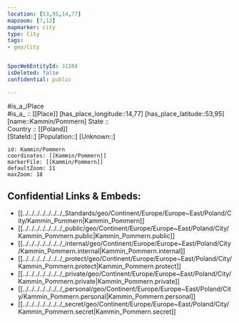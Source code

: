 ```yaml
---
location: [53,95,14,77] 
mapzoom: [7,12] 
mapmarker: city 
type: City
tags:
- geo/City


SpocWebEntityId: 31284
isDeleted: false
confidential: public

---
```

#is_a_/Place  
#is_a_ :: [[Place]] 
[has_place_longitude::14,77] 
[has_place_latitude::53,95] 
[name::Kammin/Pommern] 
State ::  
Country :: [[Poland]]  
[StateId::] 
[Population::] 
[Unknown::] 


```leaflet
id: Kammin/Pommern
coordinates: [[Kammin/Pommern]] 
markerFile: [[Kammin/Pommern]] 
defaultZoom: 11 
maxZoom: 18
```


## Confidential Links & Embeds: 
- [[../../../../../../../_Standards/geo/Continent/Europe/Europe~East/Poland/City/Kammin_Pommern|Kammin_Pommern]] 
- [[../../../../../../../_public/geo/Continent/Europe/Europe~East/Poland/City/Kammin_Pommern.public|Kammin_Pommern.public]] 
- [[../../../../../../../_internal/geo/Continent/Europe/Europe~East/Poland/City/Kammin_Pommern.internal|Kammin_Pommern.internal]] 
- [[../../../../../../../_protect/geo/Continent/Europe/Europe~East/Poland/City/Kammin_Pommern.protect|Kammin_Pommern.protect]] 
- [[../../../../../../../_private/geo/Continent/Europe/Europe~East/Poland/City/Kammin_Pommern.private|Kammin_Pommern.private]] 
- [[../../../../../../../_personal/geo/Continent/Europe/Europe~East/Poland/City/Kammin_Pommern.personal|Kammin_Pommern.personal]] 
- [[../../../../../../../_secret/geo/Continent/Europe/Europe~East/Poland/City/Kammin_Pommern.secret|Kammin_Pommern.secret]] 
